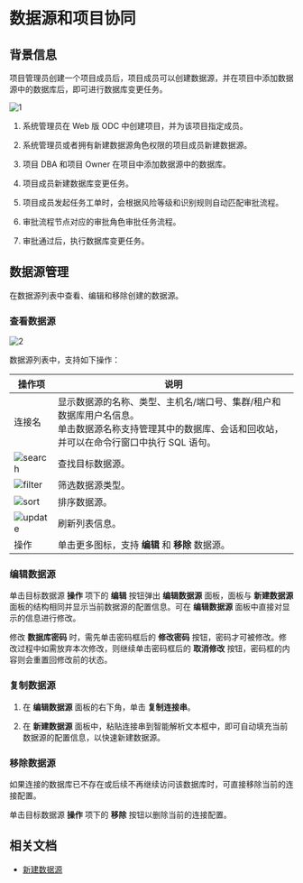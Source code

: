 # 数据源和项目协同

## 背景信息

项目管理员创建一个项目成员后，项目成员可以创建数据源，并在项目中添加数据源中的数据库后，即可进行数据库变更任务。

![1](https://obbusiness-private.oss-cn-shanghai.aliyuncs.com/doc/img/odc/422/400.connection-management/200.personal-connection-and-project-collaboration/1.png)

1. 系统管理员在 Web 版 ODC 中创建项目，并为该项目指定成员。

2. 系统管理员或者拥有新建数据源角色权限的项目成员新建数据源。

3. 项目 DBA 和项目 Owner 在项目中添加数据源中的数据库。

4. 项目成员新建数据库变更任务。

5. 项目成员发起任务工单时，会根据风险等级和识别规则自动匹配审批流程。

6. 审批流程节点对应的审批角色审批任务流程。

7. 审批通过后，执行数据库变更任务。

## 数据源管理

在数据源列表中查看、编辑和移除创建的数据源。

### 查看数据源

![2](https://obbusiness-private.oss-cn-shanghai.aliyuncs.com/doc/img/odc/420/connection-management/2.png)

数据源列表中，支持如下操作：

| 操作项  |   说明  |
|--------|-------|
| 连接名  | 显示数据源的名称、类型、主机名/端口号、集群/租户和数据库用户名信息。<br>单击数据源名称支持管理其中的数据库、会话和回收站，并可以在命令行窗口中执行 SQL 语句。  |
| ![search](https://obbusiness-private.oss-cn-shanghai.aliyuncs.com/doc/img/odc/icon/search.jpg)   | 查找目标数据源。  |
| ![filter](https://obbusiness-private.oss-cn-shanghai.aliyuncs.com/doc/img/odc/icon/filter.jpg)   | 筛选数据源类型。 |
|![sort](https://obbusiness-private.oss-cn-shanghai.aliyuncs.com/doc/img/odc/icon/sort.png)|排序数据源。|
|![update](https://obbusiness-private.oss-cn-shanghai.aliyuncs.com/doc/img/odc/icon/refresh.jpg)|刷新列表信息。|
| 操作   | 单击更多图标，支持 **编辑** 和 **移除** 数据源。|

### 编辑数据源

单击目标数据源 **操作** 项下的 **编辑** 按钮弹出 **编辑数据源** 面板，面板与 **新建数据源** 面板的结构相同并显示当前数据源的配置信息。可在 **编辑数据源** 面板中直接对显示的信息进行修改。

修改 **数据库密码** 时，需先单击密码框后的 **修改密码** 按钮，密码才可被修改。修改过程中如需放弃本次修改，则继续单击密码框后的 **取消修改** 按钮，密码框的内容则会重置回修改前的状态。

### 复制数据源

1. 在 **编辑数据源** 面板的右下角，单击 **复制连接串**。

2. 在 **新建数据源** 面板中，粘贴连接串到智能解析文本框中，即可自动填充当前数据源的配置信息，以快速新建数据源。

### 移除数据源

如果连接的数据库已不存在或后续不再继续访问该数据库时，可直接移除当前的连接配置。

单击目标数据源 **操作** 项下的 **移除** 按钮以删除当前的连接配置。

## 相关文档

- [新建数据源](../400.connection-management/100.create-a-personal-connection.md)
